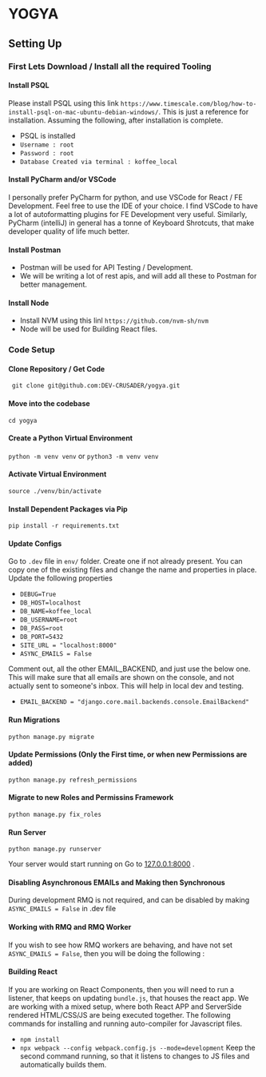 # YOGYA

## Setting Up

### First Lets Download / Install all the required Tooling
#### Install PSQL

Please install PSQL using this link
```https://www.timescale.com/blog/how-to-install-psql-on-mac-ubuntu-debian-windows/```.
This is just a reference for installation. 
Assuming the following, after installation is complete.
+ PSQL is installed
+ `Username : root`
+ `Password : root`
+ `Database Created via terminal : koffee_local`

#### Install PyCharm and/or VSCode
I personally prefer PyCharm for python, and use VSCode for React / FE Development.
Feel free to use the IDE of your choice. I find VSCode to have a lot of autoformatting plugins for FE Development very useful.
Similarly, PyCharm (intelliJ) in general has a tonne of Keyboard Shrotcuts, that make developer quality of life much better. 

#### Install Postman
+ Postman will be used for API Testing / Development.
+ We will be writing a lot of rest apis, and will add all these to Postman for better management.

#### Install Node
+ Install NVM using this linl ```https://github.com/nvm-sh/nvm```
+ Node will be used for Building React files.


### Code Setup

#### Clone Repository / Get Code
``` git clone git@github.com:DEV-CRUSADER/yogya.git```

#### Move into the codebase
``` cd yogya ```

#### Create a Python Virtual Environment
``` python -m venv venv ``` or ```python3 -m venv venv```

#### Activate Virtual Environment
``` source ./venv/bin/activate ```

#### Install Dependent Packages via Pip
``` pip install -r requirements.txt ```

#### Update Configs 
Go to `.dev` file in `env/` folder. Create one if not already present. You can copy one of the existing files and change the name and properties in place. 
Update the following properties
 + `DEBUG=True`
 + `DB_HOST=localhost`
 + `DB_NAME=koffee_local`
 + `DB_USERNAME=root`
 + `DB_PASS=root`
 + `DB_PORT=5432`
 + `SITE_URL = "localhost:8000"`
 + `ASYNC_EMAILS = False`

Comment out, all the other EMAIL_BACKEND, and just use the below one.
This will make sure that all emails are shown on the console, and not actually sent to someone's inbox. This will help in local dev and testing.

 + `EMAIL_BACKEND = "django.core.mail.backends.console.EmailBackend"`

#### Run Migrations
``` python manage.py migrate ```

#### Update Permissions (Only the First time, or when new Permissions are added)
``` python manage.py refresh_permissions ```

#### Migrate to new Roles and Permissins Framework
``` python manage.py fix_roles ```

#### Run Server
``` python manage.py runserver ```

  Your server would start running on Go to [127.0.0.1:8000](127.0.0.1:8000) .

#### Disabling Asynchronous EMAILs and Making then Synchronous

During development RMQ is not required, and can be disabled by making `ASYNC_EMAILS = False` in .dev file

#### Working with RMQ and RMQ Worker

If you wish to see how RMQ workers are behaving, and have not set `ASYNC_EMAILS = False`, then you will be doing the following :

#### Building React

If you are working on React Components, then you will need to run a listener, that keeps on updating `bundle.js`, that houses the react app. 
We are working with a mixed setup, where both React APP and ServerSide rendered HTML/CSS/JS are being executed together. 
The following commands for installing and running auto-compiler for Javascript files. 

+ ``` npm install ```
+ ``` npx webpack --config webpack.config.js --mode=development ```
Keep the second command running, so that it listens to changes to JS files and automatically builds them.



